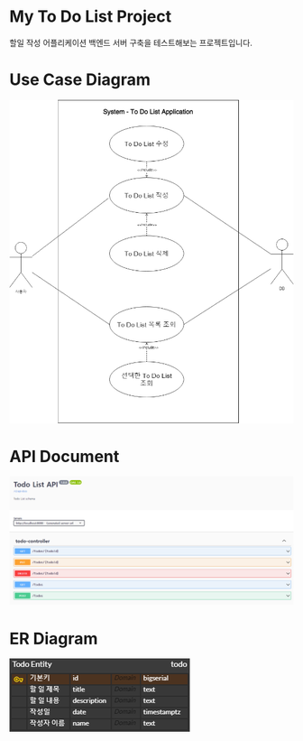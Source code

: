 # My To Do List Project
할일 작성 어플리케이션 백엔드 서버 구축을 테스트해보는 프로젝트입니다.

# Use Case Diagram
![UseCase](https://github.com/HwangSeungHyeon/MyToDoListProject/blob/main/img/To%20Do%20List%20%EC%9C%A0%EC%8A%A4%EC%BC%80%EC%9D%B4%EC%8A%A4.png)

# API Document
![Document](https://github.com/HwangSeungHyeon/MyToDoListProject/blob/develop/img/To%20Do%20List%20%EB%AA%85%EC%84%B8%EC%84%9C.png)

# ER Diagram
![ERD](https://github.com/HwangSeungHyeon/MyToDoListProject/blob/develop/img/To%20Do%20List%20ERD.png)
